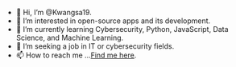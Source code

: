 - 👋 Hi, I’m @Kwangsa19.
- 👀 I’m interested in open-source apps and its development.
- 🌱 I’m currently learning Cybersecurity, Python, JavaScript, Data Science, and Machine Learning.
- 💞️ I’m seeking a job in IT or cybersecurity fields. 
- 📫 How to reach me ...[Find me here](https://kwangsa19.github.io/).

<!---
Kwangsa19/Kwangsa19 is a ✨ special ✨ repository because its `README.md` (this file) appears on your GitHub profile.
You can click the Preview link to take a look at your changes.
--->
